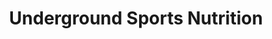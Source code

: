 ---
title: "Underground Sports Nutrition"
url: /denison/underground-sports-nutrition/
shop: nutrition supplements
---
